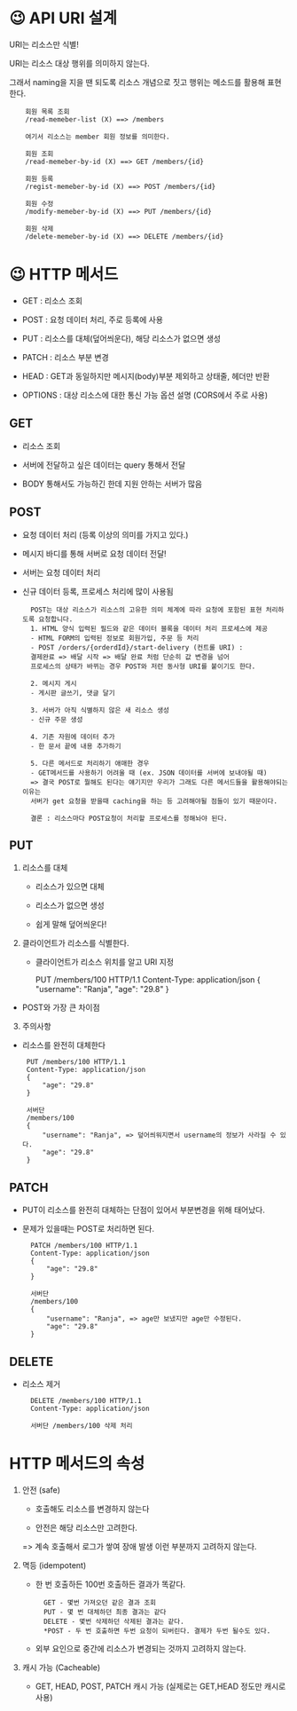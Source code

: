 # 😉 API URI 설계

URI는 리소스만 식별!

URI는 리소스 대상 행위를 의미하지 않는다.

그래서 naming을 지을 땐 되도록 리소스 개념으로 짓고 행위는 메소드를 활용해 표현한다.

        회원 목록 조회
        /read-memeber-list (X) ==> /members

        여기서 리소스는 member 회원 정보를 의미한다.

        회원 조회
        /read-memeber-by-id (X) ==> GET /members/{id}

        회원 등록
        /regist-memeber-by-id (X) ==> POST /members/{id}

        회원 수정
        /modify-memeber-by-id (X) ==> PUT /members/{id}

        회원 삭제
        /delete-memeber-by-id (X) ==> DELETE /members/{id}

# 😉 HTTP 메서드

- GET : 리소스 조회

- POST : 요청 데이터 처리, 주로 등록에 사용

- PUT : 리소스를 대체(덮어씌운다), 해당 리소스가 없으면 생성

- PATCH : 리소스 부분 변경

- HEAD : GET과 동일하지만 메시지(body)부분 제외하고 상태줄, 헤더만 반환

- OPTIONS : 대상 리소스에 대한 통신 가능 옵션 설명 (CORS에서 주로 사용)

## GET

- 리소스 조회

- 서버에 전달하고 싶은 데이터는 query 통해서 전달

- BODY 통해서도 가능하긴 한데 지원 안하는 서버가 많음

## POST

- 요청 데이터 처리 (등록 이상의 의미를 가지고 있다.)

- 메시지 바디를 통해 서버로 요청 데이터 전달!

- 서버는 요청 데이터 처리

- 신규 데이터 등록, 프로세스 처리에 많이 사용됨

        POST는 대상 리소스가 리소스의 고유한 의미 체계에 따라 요청에 포함된 표현 처리하도록 요청합니다.
        1. HTML 양식 입력된 필드와 같은 데이터 블록을 데이터 처리 프로세스에 제공
        - HTML FORM의 입력된 정보로 회원가입, 주문 등 처리
        - POST /orders/{orderdId}/start-delivery (컨트롤 URI) :
        결제완료 => 배달 시작 => 배달 완료 처럼 단순히 값 변경을 넘어
        프로세스의 상태가 바뀌는 경우 POST와 저런 동사형 URI를 붙이기도 한다.

        2. 메시지 게시
        - 게시판 글쓰기, 댓글 달기

        3. 서버가 아직 식별하지 않은 새 리소스 생성
        - 신규 주문 생성

        4. 기존 자원에 데이터 추가
        - 한 문서 끝에 내용 추가하기

        5. 다른 메서드로 처리하기 애매한 경우
        - GET메서드를 사용하기 어려울 때 (ex. JSON 데이터를 서버에 보내야될 때)
        => 결국 POST로 뭘해도 된다는 얘기지만 우리가 그래도 다른 메서드들을 활용해야되는 이유는
        서버가 get 요청을 받을때 caching을 하는 등 고려해야될 점들이 있기 때문이다.

        결론 : 리소스마다 POST요청이 처리할 프로세스를 정해놔야 된다.

## PUT

1. 리소스를 대체

   - 리소스가 있으면 대체

   - 리소스가 없으면 생성

   - 쉽게 말해 덮어씌운다!

2. 클라이언트가 리소스를 식별한다.

   - 클라이언트가 리소스 위치를 알고 URI 지정

     PUT /members/100 HTTP/1.1
     Content-Type: application/json
     {
     "username": "Ranja",
     "age": "29.8"
     }

- POST와 가장 큰 차이점

3. 주의사항

- 리소스를 완전히 대체한다

       PUT /members/100 HTTP/1.1
       Content-Type: application/json
       {
           "age": "29.8"
       }

       서버단
       /members/100
       {
           "username": "Ranja", => 덮어씌워지면서 username의 정보가 사라질 수 있다.
           "age": "29.8"
       }

## PATCH

- PUT이 리소스를 완전히 대체하는 단점이 있어서 부분변경을 위해 태어났다.

- 문제가 있을때는 POST로 처리하면 된다.

        PATCH /members/100 HTTP/1.1
        Content-Type: application/json
        {
            "age": "29.8"
        }

        서버단
        /members/100
        {
            "username": "Ranja", => age만 보냈지만 age만 수정된다.
            "age": "29.8"
        }

## DELETE

- 리소스 제거

        DELETE /members/100 HTTP/1.1
        Content-Type: application/json

        서버단 /members/100 삭제 처리

# HTTP 메서드의 속성

1.  안전 (safe)

    - 호출해도 리소스를 변경하지 않는다

    - 안전은 해당 리소스만 고려한다.

    => 계속 호출해서 로그가 쌓여 장애 발생 이런 부분까지 고려하지 않는다.

2.  멱등 (idempotent)

    - 한 번 호출하든 100번 호출하든 결과가 똑같다.

            GET - 몇번 가져오던 같은 결과 조회
            PUT - 몇 번 대체하던 최종 결과는 같다
            DELETE - 몇번 삭제하던 삭제된 결과는 같다.
            *POST - 두 번 호출하면 두번 요청이 되버린다. 결제가 두번 될수도 있다.

    - 외부 요인으로 중간에 리소스가 변경되는 것까지 고려하지 않는다.

3.  캐시 가능 (Cacheable)

    - GET, HEAD, POST, PATCH 캐시 가능 (실제로는 GET,HEAD 정도만 캐시로 사용)
